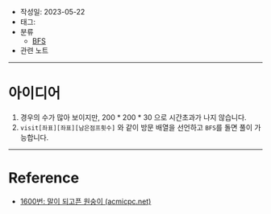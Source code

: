 - 작성일: 2023-05-22
- 태그: 
- 분류
    - [BFS](BFS.md)
- 관련 노트

---

# 아이디어

1. 경우의 수가 많아 보이지만, 200 * 200 * 30 으로 시간초과가 나지 않습니다.
2. `visit[좌표][좌표][남은점프횟수]` 와 같이 방문 배열을 선언하고  `BFS`를 돌면 풀이 가능합니다.

---

# Reference

- [1600번: 말이 되고픈 원숭이 (acmicpc.net)](https://www.acmicpc.net/problem/1600)